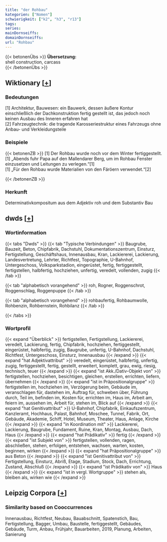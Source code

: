 ```yaml
---
title: "der Rohbau"
kategorien: ["Nomen"]
schwierigkeit: ["k2", "h3", "r13"]
tags:
series:
mainDornseiffs:
domainDornseiffs:
url: "Rohbau"
---
```


{{< betonenÜbs >}}
**Übersetzung:**  
shell construction, carcass  
{{< /betonenÜbs >}}

## Wiktionary [[+](https://de.wiktionary.org/wiki/Rohbau)]

### Bedeutungen
[1] Architektur, Bauwesen: ein Bauwerk, dessen äußere Kontur einschließlich der Dachkonstruktion fertig gestellt ist, das jedoch noch keinen Ausbau des Inneren erfahren hat  
[2] Fahrzeugtechnik: die tragende Karosseriestruktur eines Fahrzeugs ohne Anbau- und Verkleidungsteile  

### Beispiele
{{< betonenZB >}}
[1] Der Rohbau wurde noch vor dem Winter fertiggestellt.  
[1] „Abends fuhr Papa auf den Mallendarer Berg, um im Rohbau Fenster einzusetzen und Leitungen zu verlegen.“[1]  
[1] „Für den Rohbau wurde Materialien von den Färöern verwendet.“[2]  

{{< /betonenZB >}}
### Herkunft
Determinativkompositum aus dem Adjektiv roh und dem Substantiv Bau  



## dwds [[+](https://www.dwds.de/wb/Rohbau)]

### Wortinformation
{{< tabs "Dwds" >}}
{{< tab "Typische Verbindungen" >}}
Baugrube, Bauzeit, Beton, Chipfabrik, Dachstuhl, Dokumentationszentrum, Einsturz, Fertigstellung, Geschäftshaus, Innenausbau, Kran, Lackiererei, Lackierung, Landesvertretung, Lehrter, Richtfest, Topographie, U-Bahnhof, Untergeschoss, Volksparkstadion, eingerüstet, fertig, fertiggestellt, fertigstellen, halbfertig, hochziehen, unfertig, veredelt, vollenden, zugig
{{< /tab >}}

{{< tab "alphabetisch vorangehend" >}}
roh, Rogner, Roggenschrot, Roggenschlag, Roggenpuppe
{{< /tab >}}

{{< tab "alphabetisch vorangehend" >}}
rohbaufertig, Rohbaumwolle, Rohbenzin, Rohbernstein, Rohbilanz
{{< /tab >}}

{{< /tabs >}}

### Wortprofil
{{< expand "Überblick" >}} fertigstellen, Fertigstellung, Lackiererei, veredelt, Lackierung, fertig, Chipfabrik, hochziehen, fertiggestellt, eingerüstet, halbfertig, zugig, Baugrube, unfertig, U-Bahnhof, Dachstuhl, Richtfest, Untergeschoss, Einsturz, Innenausbau {{< /expand >}}
{{< expand "hat Adjektivattribut" >}} veredelt, eingerüstet, halbfertig, unfertig, zugig, fertiggestellt, fertig, gestellt, erweitert, komplett, grau, ewig, riesig, technisch, teuer {{< /expand >}}
{{< expand "ist Akk./Dativ-Objekt von" >}} fertigstellen, hochziehen, besichtigen, gleichen, erstellen, errichten, liefern, übernehmen {{< /expand >}}
{{< expand "ist in Präpositionalgruppe" >}} fertigstellen im, hochziehen im, Verzögerung beim, Gebäude im, veranschlagen für, dastehen im, Auftrag für, schweben über, Führung durch, Teil im, befinden im, Kosten für, errichten im, Haus im, Arbeit am, feiern im, aussehen im, Arbeit für, stehen im, Blick auf {{< /expand >}}
{{< expand "hat Genitivattribut" >}} U-Bahnhof, Chipfabrik, Einkaufszentrum, Kanzleramt, Hochhaus, Palast, Bahnhof, Moschee, Tunnel, Fabrik, Ort, Gebäude, Akademie, Schiff, Hotel, Museum, Theater, Haus, Anlage, Kirche {{< /expand >}}
{{< expand "in Koordination mit" >}} Lackiererei, Lackierung, Baugrube, Fundament, Ruine, Kran, Montag, Ausbau, Dach, Haus {{< /expand >}}
{{< expand "hat Prädikativ" >}} fertig {{< /expand >}}
{{< expand "ist Subjekt von" >}} fertigstellen, vollenden, ragen, abschließen, stehen, erfolgen, entstehen, wachsen, warten, kosten, beginnen, wirken {{< /expand >}}
{{< expand "hat Präpositionalgruppe" >}} aus Beton {{< /expand >}}
{{< expand "ist Genitivattribut von" >}} Fertigstellung, Einsturz, Abriß, Etage, Stadium, Stock, Dach, Errichtung, Zustand, Abschluß {{< /expand >}}
{{< expand "ist Prädikativ von" >}} Haus {{< /expand >}}
{{< expand "ist in vergl. Wortgruppe" >}} stehen als, bleiben als, wirken wie {{< /expand >}}

## Leipzig Corpora [[+](https://corpora.uni-leipzig.de/en/res?word=Rohbau&corpusId=deu_newscrawl-public_2018)]


### Similarity based on Cooccurrences
Innenausbau, Richtfest, Neubau, Bauabschnitt, Spatenstich, Bau, Fertigstellung, Bagger, Umbau, Baustelle, fertiggestellt, Gebäudes, Gebäude, Turm, Anbau, Frühjahr, Bauarbeiten, 2019, Planung, Arbeiten, Sanierung

